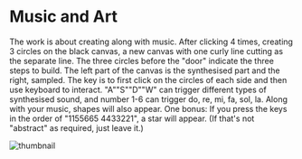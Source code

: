 # Music and Art

The work is about creating along with music. After clicking 4 times, creating 3 circles on the black canvas, a new canvas with one curly line cutting as the separate line. The three circles before the "door" indicate the three steps to build. The left part of the canvas is the synthesised part and the right, sampled. The key is to first click on the circles of each side and then use keyboard to interact. "A""S""D""W" can trigger different types of synthesised sound, and number 1-6 can trigger do, re, mi, fa, sol, la. Along with your music, shapes will also appear. One bonus: If you press the keys in the order of "1155665 4433221", a star will appear. (If that's not "abstract" as required, just leave it.)

![thumbnail](https://github.com/MauraLxy/p5-art-music/assets/100116002/5ffb98c9-be05-4898-804e-2429d77701dd)
